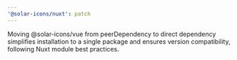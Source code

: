 ```yaml
---
'@solar-icons/nuxt': patch
---
```


Moving @solar-icons/vue from peerDependency to direct dependency simplifies installation to a single package and ensures version compatibility, following Nuxt module best practices.
